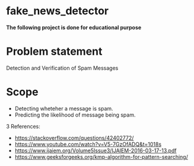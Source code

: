 # fake_news_detector


**The following project is done for educational purpose**


# Problem statement
Detection and Verification of Spam Messages


# Scope
- Detecting wheteher a message is spam.
- Predicting the likelihood of message being spam.


3 References:
- https://stackoverflow.com/questions/42402772/
- https://www.youtube.com/watch?v=V5-7GzOfADQ&t=1018s
- https://www.ijaiem.org/Volume5Issue3/IJAIEM-2016-03-17-13.pdf
- https://www.geeksforgeeks.org/kmp-algorithm-for-pattern-searching/
